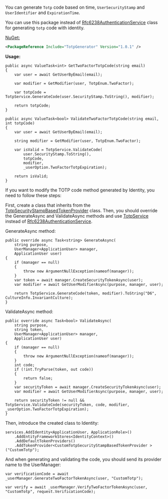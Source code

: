 You can generate `Totp` code based on time, `UserSecurityStamp` and `UserIdentifier` and `ExpirationTime`.

You can use this package instead of  [Rfc6238AuthenticationService](https://github.com/dotnet/aspnetcore/blob/ce16ff0a51a74811674228835696e5cc78494fd7/src/Identity/Extensions.Core/src/Rfc6238AuthenticationService.cs) class for generating `totp` code with identity.

[NuGet:](https://www.nuget.org/packages/TotpGenerator/)
```xml
<PackageReference Include="TotpGenerator" Version="1.0.1" />
```
**Usage:**
```CSharp
public async ValueTask<int> GetTwoFactorTotpCode(string email)
{
    var user = await GetUserByEmail(email);

    var modifier = GetModifier(user, TotpEnum.TwoFactor);

    var totpCode = TotpService.GenerateCode(user.SecurityStamp.ToString(), modifier);

    return totpCode;
}

public async ValueTask<bool> ValidateTwoFactorTotpCode(string email, int totpCode)
{
    var user = await GetUserByEmail(email);

    string modifier = GetModifier(user, TotpEnum.TwoFactor);

    var isValid = TotpService.ValidateCode(
        user.SecurityStamp.ToString(), 
        totpCode, 
        modifier, 
        _userOption.TwoFactorTotpExpiration);

    return isValid;
}
```
If you want to modify the TOTP code method generated by Identity, you need to follow these steps:

First, create a class that inherits from the [TotpSecurityStampBasedTokenProvider](https://learn.microsoft.com/en-us/dotnet/api/microsoft.aspnetcore.identity.totpsecuritystampbasedtokenprovider-1) class. Then, you should override the GenerateAsync and ValidateAsync methods and use [TotpService](https://github.com/farhadzm/totp-generator/blob/master/TotpGenerator/TotpService.cs) instead of [Rfc6238AuthenticationService](https://github.com/dotnet/aspnetcore/blob/ce16ff0a51a74811674228835696e5cc78494fd7/src/Identity/Extensions.Core/src/Rfc6238AuthenticationService.cs).

GenerateAsync method:
```CSharp
public override async Task<string> GenerateAsync(
    string purpose,
    UserManager<ApplicationUser> manager,
    ApplicationUser user)
{
    if (manager == null)
    {
        throw new ArgumentNullException(nameof(manager));
    }
    var token = await manager.CreateSecurityTokenAsync(user);
    var modifier = await GetUserModifierAsync(purpose, manager, user);

    return TotpService.GenerateCode(token, modifier).ToString("D6", CultureInfo.InvariantCulture);
}
```
ValidateAsync method:
```CSharp
public override async Task<bool> ValidateAsync(
    string purpose,
    string token,
    UserManager<ApplicationUser> manager,
    ApplicationUser user)
{
    if (manager == null)
    {
        throw new ArgumentNullException(nameof(manager));
    }
    int code;
    if (!int.TryParse(token, out code))
    {
        return false;
    }
    var securityToken = await manager.CreateSecurityTokenAsync(user);
    var modifier = await GetUserModifierAsync(purpose, manager, user);

    return securityToken != null && TotpService.ValidateCode(securityToken, code, modifier, _userOption.TwoFactorTotpExpiration);
}
```
Then, introduce the created class to Identity: 
```CSharp
services.AddIdentity<ApplicationUser, ApplicationRole>()
    .AddEntityFrameworkStores<IdentityContext>()
    .AddDefaultTokenProviders()
    .AddTokenProvider<CustomTotpSecurityStampBasedTokenProvider >("CustomTotp");
```
And when generating and validating the code, you should send its provider name to the UserManager: 
```CSharp
var verificationCode = await _userManager.GenerateTwoFactorTokenAsync(user, "CustomTotp");
```
```CSharp
var verify = await _userManager.VerifyTwoFactorTokenAsync(user, "CustomTotp", request.VerificationCode);
```
